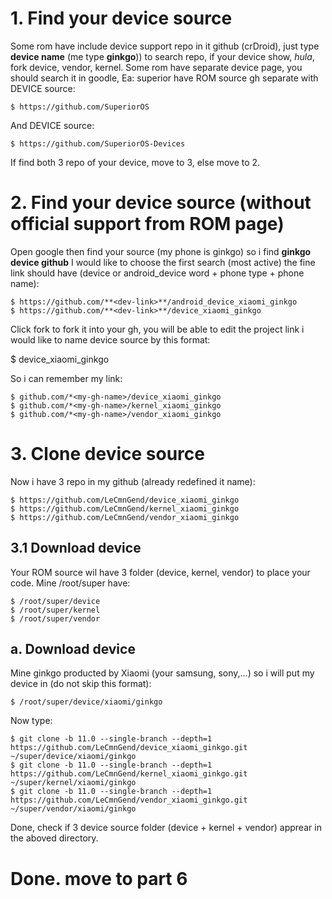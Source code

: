# 1. Find your device source
  
  Some rom have include device support repo in it github (crDroid), just type **device name**
  (me type **ginkgo**)) to search repo, if your device show, *hula*, fork device, vendor, kernel.
  Some rom have separate device page, you should search it in goodle,
  Ea: superior have ROM source gh separate with DEVICE source:
  
    $ https://github.com/SuperiorOS 
  
  And DEVICE source:
    
    $ https://github.com/SuperiorOS-Devices

  If find both 3 repo of your device, move to 3,
  else move to 2.


# 2. Find your device source (without official support from ROM page)
  
  Open google then find your source (my phone is ginkgo)
  so i find  **ginkgo device github**
  I would like to choose the first search (most active)
  the fine link should have (device or android_device word + phone type + phone name): 
  
    $ https://github.com/**<dev-link>**/android_device_xiaomi_ginkgo  
    $ https://github.com/**<dev-link>**/device_xiaomi_ginkgo
  
  Click fork to fork it into your gh, you will be able to edit the project link
 i would like to name device source by this format:
    
  $ device_xiaomi_ginkgo
  
  So i can remember my link:
  
    $ github.com/*<my-gh-name>/device_xiaomi_ginkgo
    $ github.com/*<my-gh-name>/kernel_xiaomi_ginkgo
    $ github.com/*<my-gh-name>/vendor_xiaomi_ginkgo
  
 # 3. Clone device source
  
  Now i have 3 repo in my github (already redefined it name):
  
    $ https://github.com/LeCmnGend/device_xiaomi_ginkgo 
    $ https://github.com/LeCmnGend/kernel_xiaomi_ginkgo
    $ https://github.com/LeCmnGend/vendor_xiaomi_ginkgo
  
  3.1 Download device
  -----------------------
  
  Your ROM source wil have 3 folder (device, kernel, vendor) to place your code.
  Mine /root/super have:
  
    $ /root/super/device
    $ /root/super/kernel
    $ /root/super/vendor
    
  a. Download device
  -------------------
  
  Mine ginkgo producted by Xiaomi (your samsung, sony,...)
  so i will put my device in (do not skip this format):
  
    $ /root/super/device/xiaomi/ginkgo
    
  Now type:
    
    $ git clone -b 11.0 --single-branch --depth=1 https://github.com/LeCmnGend/device_xiaomi_ginkgo.git ~/super/device/xiaomi/ginkgo
    $ git clone -b 11.0 --single-branch --depth=1 https://github.com/LeCmnGend/kernel_xiaomi_ginkgo.git ~/super/kernel/xiaomi/ginkgo
    $ git clone -b 11.0 --single-branch --depth=1 https://github.com/LeCmnGend/vendor_xiaomi_ginkgo.git ~/super/vendor/xiaomi/ginkgo
    
  Done, check if 3 device source folder (device + kernel + vendor)  apprear in the aboved directory.
  
  # Done. move to part 6
  
  
  
